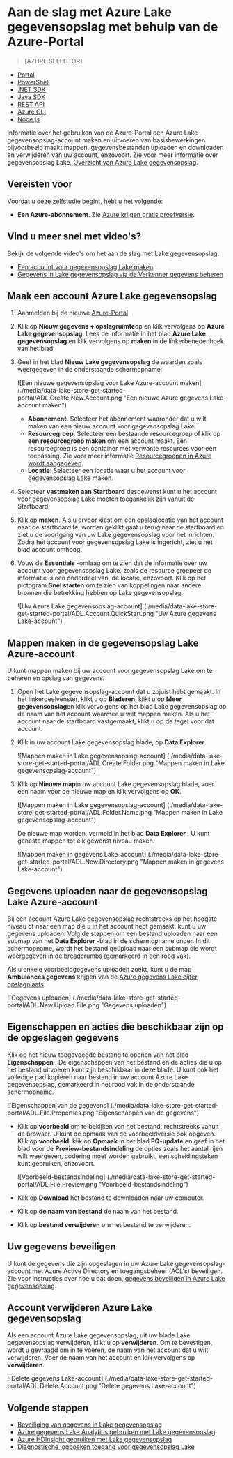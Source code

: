 <properties 
   pageTitle="Aan de slag met Lake gegevensopslag | Azure" 
   description="Gebruik van de portal maken van een account voor gegevensopslag Lake en in de gegevensopslag Lake eenvoudige bewerkingen uitvoeren" 
   services="data-lake-store" 
   documentationCenter="" 
   authors="nitinme" 
   manager="jhubbard" 
   editor="cgronlun"/>
 
<tags
   ms.service="data-lake-store"
   ms.devlang="na"
   ms.topic="hero-article"
   ms.tgt_pltfrm="na"
   ms.workload="big-data" 
   ms.date="09/13/2016"
   ms.author="nitinme"/>

# <a name="get-started-with-azure-data-lake-store-using-the-azure-portal"></a>Aan de slag met Azure Lake gegevensopslag met behulp van de Azure-Portal

> [AZURE.SELECTOR]
- [Portal](data-lake-store-get-started-portal.md)
- [PowerShell](data-lake-store-get-started-powershell.md)
- [.NET SDK](data-lake-store-get-started-net-sdk.md)
- [Java SDK](data-lake-store-get-started-java-sdk.md)
- [REST API](data-lake-store-get-started-rest-api.md)
- [Azure CLI](data-lake-store-get-started-cli.md)
- [Node.js](data-lake-store-manage-use-nodejs.md)

Informatie over het gebruiken van de Azure-Portal een Azure Lake gegevensopslag-account maken en uitvoeren van basisbewerkingen bijvoorbeeld maakt mappen, gegevensbestanden uploaden en downloaden en verwijderen van uw account, enzovoort. Zie voor meer informatie over gegevensopslag Lake, [Overzicht van Azure Lake gegevensopslag](data-lake-store-overview.md).

## <a name="prerequisites"></a>Vereisten voor

Voordat u deze zelfstudie begint, hebt u het volgende:

- **Een Azure-abonnement**. Zie [Azure krijgen gratis proefversie](https://azure.microsoft.com/pricing/free-trial/).

## <a name="do-you-learn-fast-with-videos"></a>Vind u meer snel met video's?

Bekijk de volgende video's om het aan de slag met Lake gegevensopslag.

* [Een account voor gegevensopslag Lake maken](https://mix.office.com/watch/1k1cycy4l4gen)
* [Gegevens in Lake gegevensopslag via de Verkenner gegevens beheren](https://mix.office.com/watch/icletrxrh6pc)

## <a name="create-an-azure-data-lake-store-account"></a>Maak een account Azure Lake gegevensopslag

1. Aanmelden bij de nieuwe [Azure-Portal](https://portal.azure.com).

2. Klik op **Nieuw** **gegevens + opslagruimte**op en klik vervolgens op **Azure Lake gegevensopslag**. Lees de informatie in het blad **Azure Lake gegevensopslag** en klik vervolgens op **maken** in de linkerbenedenhoek van het blad.

3. Geef in het blad **Nieuw Lake gegevensopslag** de waarden zoals weergegeven in de onderstaande schermopname:

    ![Een nieuwe gegevensopslag voor Lake Azure-account maken] (./media/data-lake-store-get-started-portal/ADL.Create.New.Account.png "Een nieuwe Azure gegevens Lake-account maken")

    - **Abonnement**. Selecteer het abonnement waaronder dat u wilt maken van een nieuw account voor gegevensopslag Lake.
    - **Resourcegroep**. Selecteer een bestaande resourcegroep of klik op **een resourcegroep maken** om een account maakt. Een resourcegroep is een container met verwante resources voor een toepassing. Zie voor meer informatie [Resourcegroepen in Azure wordt aangegeven](azure-resource-manager/resource-group-overview.md#resource-groups).
    - **Locatie**: Selecteer een locatie waar u het account voor gegevensopslag Lake maken.

4. Selecteer **vastmaken aan Startboard** desgewenst kunt u het account voor gegevensopslag Lake moeten toegankelijk zijn vanuit de Startboard.

5. Klik op **maken**. Als u ervoor kiest om een opslaglocatie van het account naar de startboard te, worden geklikt gaat u terug naar de startboard en ziet u de voortgang van uw Lake gegevensopslag voor het inrichten. Zodra het account voor gegevensopslag Lake is ingericht, ziet u het blad account omhoog.

6. Vouw de **Essentials** -omlaag om te zien dat de informatie over uw account voor gegevensopslag Lake, zoals de resource groepeer de informatie is een onderdeel van, de locatie, enzovoort. Klik op het pictogram **Snel starten** om te zien van koppelingen naar andere bronnen die betrekking hebben op Lake gegevensopslag.

    ![Uw Azure Lake gegevensopslag-account] (./media/data-lake-store-get-started-portal/ADL.Account.QuickStart.png "Uw Azure gegevens Lake-account")

## <a name="createfolder"></a>Mappen maken in de gegevensopslag Lake Azure-account

U kunt mappen maken bij uw account voor gegevensopslag Lake om te beheren en opslag van gegevens.

1. Open het Lake gegevensopslag-account dat u zojuist hebt gemaakt. In het linkerdeelvenster, klikt u op **Bladeren**, klikt u op **Meer gegevensopslag**en klik vervolgens op het blad Lake gegevensopslag op de naam van het account waarmee u wilt mappen maken. Als u het account naar de startboard vastgemaakt, klikt u op de tegel voor dat account.

2. Klik in uw account Lake gegevensopslag blade, op **Data Explorer**.

    ![Mappen maken in Lake gegevensopslag-account] (./media/data-lake-store-get-started-portal/ADL.Create.Folder.png "Mappen maken in Lake gegevensopslag-account")

3. Klik op **Nieuwe map**in uw account Lake gegevensopslag blade, voer een naam voor de nieuwe map en klik vervolgens op **OK**.
    
    ![Mappen maken in Lake gegevensopslag-account] (./media/data-lake-store-get-started-portal/ADL.Folder.Name.png "Mappen maken in Lake gegevensopslag-account")
    
    De nieuwe map worden, vermeld in het blad **Data Explorer** . U kunt geneste mappen tot elk gewenst niveau maken.

    ![Mappen maken in gegevens Lake-account] (./media/data-lake-store-get-started-portal/ADL.New.Directory.png "Mappen maken in gegevens Lake-account")


## <a name="uploaddata"></a>Gegevens uploaden naar de gegevensopslag Lake Azure-account

Bij een account Azure Lake gegevensopslag rechtstreeks op het hoogste niveau of naar een map die u in het account hebt gemaakt, kunt u uw gegevens uploaden. Volg de stappen om een bestand uploaden naar een submap van het **Data Explorer** -blad in de schermopname onder. In dit schermopname, wordt het bestand geüpload naar een submap die wordt weergegeven in de breadcrumbs (gemarkeerd in een rood vak).

Als u enkele voorbeeldgegevens uploaden zoekt, kunt u de map **Ambulances gegevens** krijgen van de [Azure gegevens Lake cijfer opslagplaats](https://github.com/MicrosoftBigData/usql/tree/master/Examples/Samples/Data/AmbulanceData).

![Gegevens uploaden] (./media/data-lake-store-get-started-portal/ADL.New.Upload.File.png "Gegevens uploaden")


## <a name="properties"></a>Eigenschappen en acties die beschikbaar zijn op de opgeslagen gegevens

Klik op het nieuw toegevoegde bestand te openen van het blad **Eigenschappen** . De eigenschappen van het bestand en de acties die u op het bestand uitvoeren kunt zijn beschikbaar in deze blade. U kunt ook het volledige pad kopiëren naar bestand in uw account Azure Lake gegevensopslag, gemarkeerd in het rood vak in de onderstaande schermopname.

![Eigenschappen van de gegevens] (./media/data-lake-store-get-started-portal/ADL.File.Properties.png "Eigenschappen van de gegevens")

* Klik op **voorbeeld** om te bekijken van het bestand, rechtstreeks vanuit de browser. U kunt de opmaak van de voorbeeldversie ook opgeven. Klik op **voorbeeld**, klik op **Opmaak** in het blad **PQ-update** en geef in het blad voor de **Preview-bestandsindeling** de opties zoals het aantal rijen wilt weergeven, codering moet worden gebruikt, een scheidingsteken kunt gebruiken, enzovoort.

  ![Voorbeeld-bestandsindeling] (./media/data-lake-store-get-started-portal/ADL.File.Preview.png "Voorbeeld-bestandsindeling")

* Klik op **Download** het bestand te downloaden naar uw computer.

* Klik op **de naam van bestand** de naam van het bestand.

* Klik op **bestand verwijderen** om het bestand te verwijderen.


## <a name="secure-your-data"></a>Uw gegevens beveiligen

U kunt de gegevens die zijn opgeslagen in uw Azure Lake gegevensopslag-account met Azure Active Directory en toegangsbeheer (ACL's) beveiligen. Zie voor instructies over hoe u dat doen, [gegevens beveiligen in Azure Lake gegevensopslag](data-lake-store-secure-data.md).


## <a name="delete-azure-data-lake-store-account"></a>Account verwijderen Azure Lake gegevensopslag

Als een account Azure Lake gegevensopslag, uit uw blade Lake gegevensopslag verwijderen, klikt u op **verwijderen**. Om te bevestigen, wordt u gevraagd om in te voeren, de naam van het account dat u wilt verwijderen. Voer de naam van het account en klik vervolgens op **verwijderen**.

![Delete gegevens Lake-account] (./media/data-lake-store-get-started-portal/ADL.Delete.Account.png "Delete gegevens Lake-account")


## <a name="next-steps"></a>Volgende stappen

- [Beveiliging van gegevens in Lake gegevensopslag](data-lake-store-secure-data.md)
- [Azure gegevens Lake Analytics gebruiken met Lake gegevensopslag](../data-lake-analytics/data-lake-analytics-get-started-portal.md)
- [Azure HDInsight gebruiken met Lake gegevensopslag](data-lake-store-hdinsight-hadoop-use-portal.md)
- [Diagnostische logboeken toegang voor gegevensopslag Lake](data-lake-store-diagnostic-logs.md)
